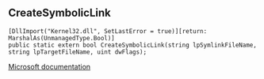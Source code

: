 ## CreateSymbolicLink

```
[DllImport("Kernel32.dll", SetLastError = true)][return: MarshalAs(UnmanagedType.Bool)]
public static extern bool CreateSymbolicLink(string lpSymlinkFileName, string lpTargetFileName, uint dwFlags);
```

[Microsoft documentation](https://docs.microsoft.com/en-us/windows/win32/api/winbase/nf-winbase-createsymboliclinkw)
